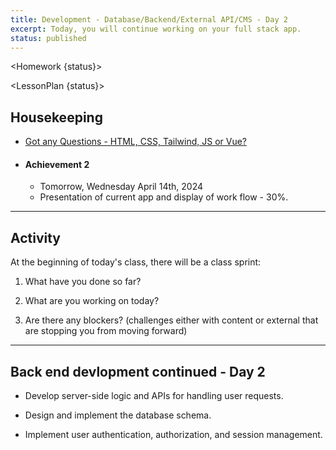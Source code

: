 ```yaml
---
title: Development - Database/Backend/External API/CMS - Day 2
excerpt: Today, you will continue working on your full stack app.
status: published
---
```


<script>
	import Homework from "$lib/components/Homework.svelte";
	import LessonPlan from "$lib/components/LessonPlan.svelte";
	import Achievement from "$lib/components/Achievement.svelte";
</script>

<Homework {status}>

</Homework>

<LessonPlan {status}>

<h2> Housekeeping </h2>

- [Got any Questions - HTML, CSS, Tailwind, JS or Vue? ](https://ideaboardz.com/for/Topics%20to%20review/5183892)

- #### Achievement 2
	- Tomorrow, Wednesday April 14th, 2024
	- Presentation of current app and display of work flow - 30%.
	
---

<h2>Activity</h2>

At the beginning of today's class, there will be a class sprint:

1. What have you done so far?

2. What are you working on today?

3. Are there any blockers? (challenges either with content or external that are stopping you from moving forward)

---

<h2> Back end devlopment continued - Day 2 </h2>

- Develop server-side logic and APIs for handling user requests.

- Design and implement the database schema.

- Implement user authentication, authorization, and session management.

</LessonPlan>
